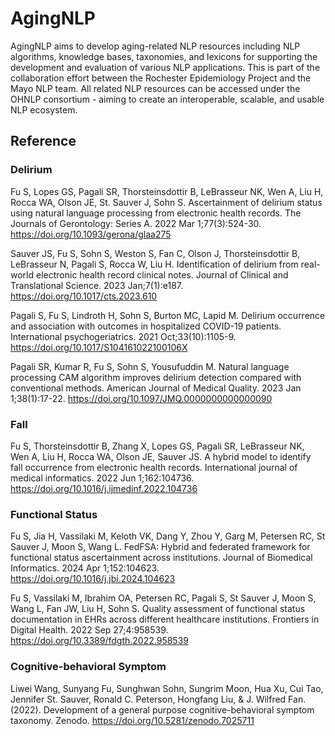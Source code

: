 # AgingNLP

AgingNLP aims to develop aging-related NLP resources including NLP algorithms, knowledge bases, taxonomies, and lexicons for supporting the development and evaluation of various NLP applications. This is part of the collaboration effort between the Rochester Epidemiology Project and the Mayo NLP team. All related NLP resources can be accessed under the OHNLP consortium - aiming to create an interoperable, scalable, and usable NLP ecosystem.

## Reference

### Delirium
Fu S, Lopes GS, Pagali SR, Thorsteinsdottir B, LeBrasseur NK, Wen A, Liu H, Rocca WA, Olson JE, St. Sauver J, Sohn S. Ascertainment of delirium status using natural language processing from electronic health records. The Journals of Gerontology: Series A. 2022 Mar 1;77(3):524-30. 
https://doi.org/10.1093/gerona/glaa275

Sauver JS, Fu S, Sohn S, Weston S, Fan C, Olson J, Thorsteinsdottir B, LeBrasseur N, Pagali S, Rocca W, Liu H. Identification of delirium from real-world electronic health record clinical notes. Journal of Clinical and Translational Science. 2023 Jan;7(1):e187.
https://doi.org/10.1017/cts.2023.610

Pagali S, Fu S, Lindroth H, Sohn S, Burton MC, Lapid M. Delirium occurrence and association with outcomes in hospitalized COVID-19 patients. International psychogeriatrics. 2021 Oct;33(10):1105-9.
https://doi.org/10.1017/S104161022100106X

Pagali SR, Kumar R, Fu S, Sohn S, Yousufuddin M. Natural language processing CAM algorithm improves delirium detection compared with conventional methods. American Journal of Medical Quality. 2023 Jan 1;38(1):17-22.
https://doi.org/10.1097/JMQ.0000000000000090

### Fall
Fu S, Thorsteinsdottir B, Zhang X, Lopes GS, Pagali SR, LeBrasseur NK, Wen A, Liu H, Rocca WA, Olson JE, Sauver JS. A hybrid model to identify fall occurrence from electronic health records. International journal of medical informatics. 2022 Jun 1;162:104736.
https://doi.org/10.1016/j.ijmedinf.2022.104736


### Functional Status
Fu S, Jia H, Vassilaki M, Keloth VK, Dang Y, Zhou Y, Garg M, Petersen RC, St Sauver J, Moon S, Wang L. FedFSA: Hybrid and federated framework for functional status ascertainment across institutions. Journal of Biomedical Informatics. 2024 Apr 1;152:104623.
https://doi.org/10.1016/j.jbi.2024.104623

Fu S, Vassilaki M, Ibrahim OA, Petersen RC, Pagali S, St Sauver J, Moon S, Wang L, Fan JW, Liu H, Sohn S. Quality assessment of functional status documentation in EHRs across different healthcare institutions. Frontiers in Digital Health. 2022 Sep 27;4:958539.
https://doi.org/10.3389/fdgth.2022.958539

### Cognitive-behavioral Symptom
Liwei Wang, Sunyang Fu, Sunghwan Sohn, Sungrim Moon, Hua Xu, Cui Tao, Jennifer St. Sauver, Ronald C. Peterson, Hongfang Liu, & J. Wilfred Fan. (2022). Development of a general purpose cognitive-behavioral symptom taxonomy. Zenodo. https://doi.org/10.5281/zenodo.7025711